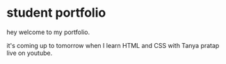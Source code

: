 # student portfolio

hey welcome to my portfolio.

it's coming up to tomorrow when I learn HTML and CSS with Tanya 
pratap live on youtube.